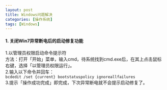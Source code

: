 ```yaml
---
layout: post
title: Windows问题解决
categories: [操作系统]
tags: [Windows]
---
```

#### 1. 关闭Win7异常断电后的启动修复功能
1.以管理员权限启动命令提示符  
方法：打开「开始」菜单，输入cmd，待系统找到cmd.exe后，在其上点击鼠标右键，选择「以管理员权限运行」。  
2.输入以下命令并回车：  
`bcdedit /set {current} bootstatuspolicy ignoreallfailures`  
3.提示「操作成功完成」即完成，下次异常断电就不会提示启动修复了。
<!-- more -->
